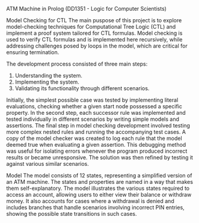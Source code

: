 ATM Machine in Prolog (DD1351 - Logic for Computer Scientists)

Model Checking for CTL
The main puspose of this project is to explore model-checking techniques for Computational Tree Logic (CTL) and implement a proof system tailored for CTL formulas. Model checking is used to verify CTL formulas and is implemented here recursively, while addressing challenges posed by loops in the model, which are critical for ensuring termination.

The development process consisted of three main steps:
1. Understanding the system.
2. Implementing the system.
3. Validating its functionality through different scenarios.

Initially, the simplest possible case was tested by implementing literal evaluations, checking whether a given start node possessed a specific property.
In the second step, each successor rule was implemented and tested individually in different scenarios by writing simple models and assertions.
The final step in model checking development involved testing more complex nested rules and running the accompanying test cases. A copy of the model checker was created to log each rule that the model deemed true when evaluating a given assertion. This debugging method was useful for isolating errors whenever the program produced incorrect results or became unresponsive. The solution was then refined by testing it against various similar scenarios.

Model
The model consists of 12 states, representing a simplified version of an ATM machine. The states and properties are named in a way that makes them self-explanatory.
The model illustrates the various states required to access an account, allowing users to either view their balance or withdraw money. It also accounts for cases where a withdrawal is denied and includes branches that handle scenarios involving incorrect PIN entries, showing the possible state transitions in such cases.
